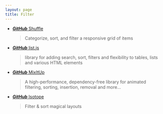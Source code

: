 ```yaml
---
layout: page
title: Filter
---
```


- [**_GitHub_** Shuffle](https://github.com/Vestride/Shuffle)

  > Categorize, sort, and filter a responsive grid of items

- [**_GitHub_** list.js](https://github.com/javve/list.js)

  > library for adding search, sort, filters and flexibility to tables, lists and various HTML elements

- [**_GitHub_** MixItUp](https://github.com/patrickkunka/mixitup)

  > A high-performance, dependency-free library for animated filtering, sorting, insertion, removal and more...

- [**_GitHub_** Isotope](https://github.com/metafizzy/isotope)
  > Filter & sort magical layouts
